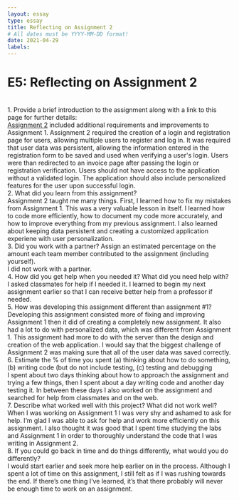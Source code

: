 ```yaml
---
layout: essay
type: essay
title: Reflecting on Assignment 2
# All dates must be YYYY-MM-DD format!
date: 2021-04-29
labels:
---
```


# E5: Reflecting on Assignment 2
<br>
1. Provide a brief introduction to the assignment along with a link to this page for further details:
<br>
<a href="https://dport96.github.io/ITM352/morea/150.Assignment2/experience-Assignment2.html">Assignment 2</a> included additional requirements and improvements to Assignment 1. Assignment 2 required the creation of a login and registration page for users, allowing multiple users to register and log in. It was required that user data was persistent, allowing the information entered in the registration form to be saved and used when verifying a user's login. Users were than redirected to an invoice page after passing the login or registration verification. Users should not have access to the application without a validated login. The application should also include personalized features for the user upon successful login.
<br>
2. What did you learn from this assignment?
<br>
Assignment 2 taught me many things. First, I learned how to fix my mistakes from Assignment 1. This was a very valuable lesson in itself. I learned how to code more efficiently, how to document my code more accurately, and how to improve everything from my previous assignment. I also learned about keeping data persistent and creating a customized application experiene with user personalization.
<br>
3. Did you work with a partner? Assign an estimated percentage on the amount each team member contributed to the assignment (including yourself).
<br>
I did not work with a partner.
<br>
4. How did you get help when you needed it? What did you need help with?
<br>
I asked classmates for help if I needed it. I learned to begin my next assignment earlier so that I can receive better help from a professor if needed.
<br>
5. How was developing this assignment different than assignment #1?
<br>
Developing this assignment consisted more of fixing and improving Assignment 1 then it did of creating a completely new assignment. It also had a lot to do with personalized data, which was different from Assignment 1.  This assignment had more to do with the server than the design and creation of the web application. I would say that the biggest challenge of Assignment 2 was making sure that all of the user data was saved correctly.
<br>
6. Estimate the % of time you spent (a) thinking about how to do something, (b) writing code (but do not include testing, (c) testing and debugging
<br>
I spent about two days thinking about how to approach the assignment and trying a few things, then I spent about a day writing code and another day testing it. In between these days I also worked on the assignment and searched for help from classmates and on the web.
<br>
7. Describe what worked well with this project? What did not work well?
<br>
When I was working on Assignment 1 I was very shy and ashamed to ask for help. I’m glad I was able to ask for help and work more efficiently on this assignment. I also thought it was good that I spent time studying the labs and Assignment 1 in order to thoroughly understand the code that I was writing in Assignment 2.
<br>
8. If you could go back in time and do things differently, what would you do differently?
<br>
I would start earlier and seek more help earlier on in the process. Although I spent a lot of time on this assignment, I still felt as if I was rushing towards the end. If there’s one thing I’ve learned, it’s that there probably will never be enough time to work on an assignment.
<br>
